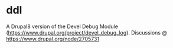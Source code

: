 # ddl
A Drupal8 version of the Devel Debug Module (https://www.drupal.org/project/devel_debug_log).
Discussions @ https://www.drupal.org/node/2705731
